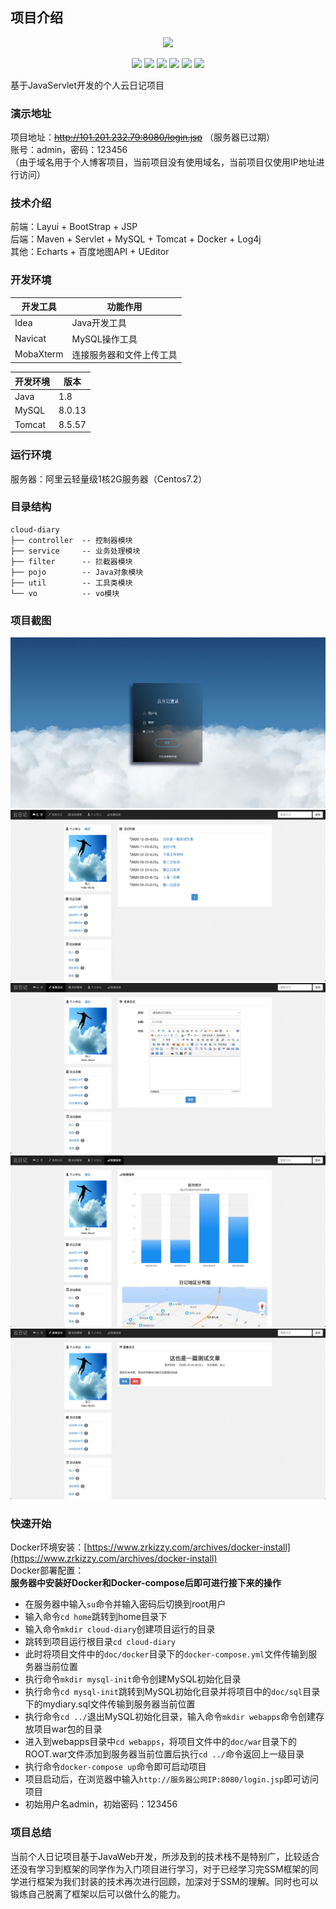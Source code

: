 ## 项目介绍

<div align="center">
    <img src="https://z3.ax1x.com/2021/06/29/RdO4fO.jpg" width="200px">


  ![](https://img.shields.io/badge/MySQL-8.0.13-brightgreen) ![](https://img.shields.io/badge/lombok-1.18.16-yellow) ![](https://img.shields.io/badge/Java-1.8-green) ![](https://img.shields.io/badge/Servlet-4.0.1-red) ![](https://img.shields.io/badge/fastjson-1.2.72-orange) ![](https://img.shields.io/badge/commons--io-2.4-lightgrey)  

</div>

基于JavaServlet开发的个人云日记项目

### 演示地址

项目地址：~~http://101.201.232.79:8080/login.jsp~~ （服务器已过期）  
账号：admin，密码：123456  
（由于域名用于个人博客项目，当前项目没有使用域名，当前项目仅使用IP地址进行访问）

### 技术介绍

前端：Layui + BootStrap + JSP  
后端：Maven + Servlet + MySQL + Tomcat + Docker + Log4j  
其他：Echarts + 百度地图API + UEditor

### 开发环境

| 开发工具 | 功能作用 |  
| -- | -- |  
| Idea | Java开发工具 |  
| Navicat | MySQL操作工具 |  
| MobaXterm | 连接服务器和文件上传工具 |

| 开发环境 | 版本 |  
| -- | -- |  
| Java | 1.8 |  
| MySQL | 8.0.13 |  
| Tomcat | 8.5.57 |  


### 运行环境
服务器：阿里云轻量级1核2G服务器（Centos7.2）

### 目录结构
```shell
cloud-diary
├── controller  -- 控制器模块
├── service     -- 业务处理模块
├── filter      -- 拦截器模块
├── pojo        -- Java对象模块
├── util        -- 工具类模块
└── vo          -- vo模块    
```

### 项目截图
![](doc/image/index.png)
![](doc/image/home.png)
![](doc/image/write.png)
![](doc/image/data.png)
![](doc/image/content.png)

### 快速开始
Docker环境安装：[https://www.zrkizzy.com/archives/docker-install](https://www.zrkizzy.com/archives/docker-install)  
Docker部署配置：  
**服务器中安装好Docker和Docker-compose后即可进行接下来的操作**
- 在服务器中输入```su```命令并输入密码后切换到root用户
- 输入命令```cd home```跳转到home目录下
- 输入命令```mkdir cloud-diary```创建项目运行的目录
- 跳转到项目运行根目录```cd cloud-diary```
- 此时将项目文件中的```doc/docker```目录下的```docker-compose.yml```文件传输到服务器当前位置
- 执行命令```mkdir mysql-init```命令创建MySQL初始化目录
- 执行命令```cd mysql-init```跳转到MySQL初始化目录并将项目中的```doc/sql```目录下的mydiary.sql文件传输到服务器当前位置
- 执行命令```cd ../```退出MySQL初始化目录，输入命令```mkdir webapps```命令创建存放项目war包的目录
- 进入到webapps目录中```cd webapps```，将项目文件中的```doc/war```目录下的ROOT.war文件添加到服务器当前位置后执行```cd ../```命令返回上一级目录
- 执行命令```docker-compose up```命令即可启动项目
- 项目启动后，在浏览器中输入```http://服务器公网IP:8080/login.jsp```即可访问项目
- 初始用户名admin，初始密码：123456


### 项目总结
当前个人日记项目基于JavaWeb开发，所涉及到的技术栈不是特别广，比较适合还没有学习到框架的同学作为入门项目进行学习，对于已经学习完SSM框架的同学进行框架为我们封装的技术再次进行回顾，加深对于SSM的理解。同时也可以锻炼自己脱离了框架以后可以做什么的能力。